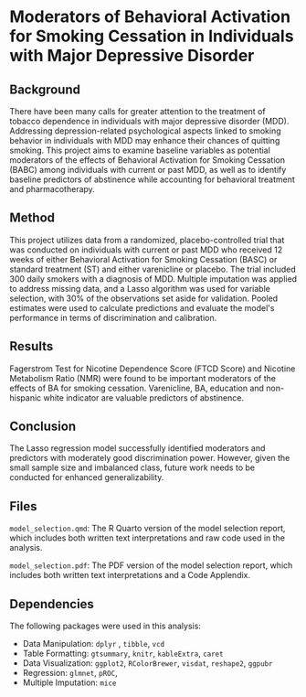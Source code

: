 # Moderators of Behavioral Activation for Smoking Cessation in Individuals with Major Depressive Disorder

## Background

There have been many calls for greater attention to the treatment of tobacco dependence in individuals with major depressive disorder (MDD). Addressing depression-related psychological aspects linked to smoking behavior in individuals with MDD may enhance their chances of quitting smoking. This project aims to examine baseline variables as potential moderators of the effects of Behavioral Activation for Smoking Cessation (BABC) among individuals with current or past MDD, as well as to identify baseline predictors of abstinence while accounting for behavioral treatment and pharmacotherapy.

## Method

This project utilizes data from a randomized, placebo-controlled trial that was conducted on individuals with current or past MDD who received 12 weeks of either Behavioral Activation for Smoking Cessation (BASC) or standard treatment (ST) and either varenicline or placebo. The trial included 300 daily smokers with a diagnosis of MDD. Multiple imputation was applied to address missing data, and a Lasso algorithm was used for variable selection, with 30% of the observations set aside for validation. Pooled estimates were used to calculate predictions and evaluate the model's performance in terms of discrimination and calibration.

## Results

Fagerstrom Test for Nicotine Dependence Score (FTCD Score) and Nicotine Metabolism Ratio (NMR) were found to be important moderators of the effects of BA for smoking cessation. Varenicline, BA, education and non-hispanic white indicator are valuable predictors of abstinence.

## Conclusion

The Lasso regression model successfully identified moderators and predictors with moderately good discrimination power. However, given the small sample size and imbalanced class, future work needs to be conducted for enhanced generalizability.

## Files
`model_selection.qmd`: The R Quarto version of the model selection report, which includes both written text interpretations and raw code used in the analysis. 

`model_selection.pdf`: The PDF version of the model selection report, which includes both written text interpretations and a Code Applendix. 

## Dependencies

The following packages were used in this analysis: 

- Data Manipulation: `dplyr` , `tibble`, `vcd`
- Table Formatting: `gtsummary`, `knitr`, `kableExtra`, `caret`
- Data Visualization: `ggplot2`, `RColorBrewer`, `visdat`, `reshape2`, `ggpubr`
- Regression: `glmnet`, `pROC`, 
- Multiple Imputation: `mice`
